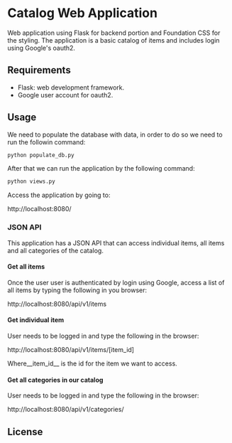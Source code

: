 # Catalog Web Application

Web application using Flask for backend portion and Foundation CSS for the styling.
The application is a basic catalog of items and includes login using Google's oauth2.

## Requirements

- Flask: web development framework.
- Google user account for oauth2.

## Usage

We need to populate the database with data, in order to do so we need to run the followin command:

```cmd
python populate_db.py
```

After that we can run the application by the following command:

```cmd
python views.py
```

Access the application by going to:

http://localhost:8080/

### JSON API

This application has a JSON API that can access individual items, all items and all categories of the catalog.

#### Get all items

Once the user user is authenticated by login using Google, access a list of all items by typing the following in you browser:

http://localhost:8080/api/v1/items

#### Get individual item

User needs to be logged in and type the following in the browser:

http://localhost:8080/api/v1/items/[item_id]

Where__item\_id__ is the id for the item we want to access.

#### Get all categories in our catalog

User needs to be logged in and type the following in the browser:

http://localhost:8080/api/v1/categories/

## License
